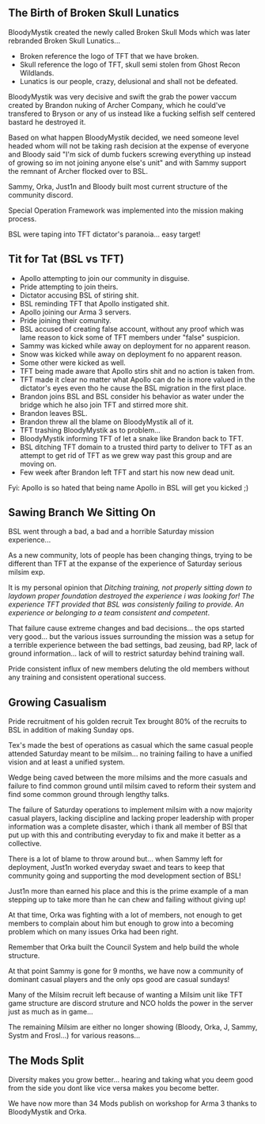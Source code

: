 ## The Birth of Broken Skull Lunatics

BloodyMystik created the newly called Broken Skull Mods which was later rebranded Broken Skull Lunatics...

- Broken reference the logo of TFT that we have broken.
- Skull reference the logo of TFT, skull semi stolen from Ghost Recon Wildlands.
- Lunatics is our people, crazy, delusional and shall not be defeated.

BloodyMystik was very decisive and swift the grab the power vaccum created by Brandon nuking of Archer Company, which he could've transfered to Bryson or any of us instead like a fucking selfish self centered bastard he destroyed it.

Based on what happen BloodyMystik decided, we need someone level headed whom will not be taking rash decision at the expense of everyone and Bloody said "I'm sick of dumb fuckers screwing everything up instead of growing so im not joining anyone else's unit" and with Sammy support the remnant of Archer flocked over to BSL.

Sammy, Orka, Just1n and Bloody built most current structure of the community discord.

Special Operation Framework was implemented into the mission making process.

BSL were taping into TFT dictator's paranoia... easy target!

## Tit for Tat (BSL vs TFT)

- Apollo attempting to join our community in disguise.
- Pride attempting to join theirs.
- Dictator accusing BSL of stiring shit.
- BSL reminding TFT that Apollo instigated shit.
- Apollo joining our Arma 3 servers.
- Pride joining their comunity.
- BSL accused of creating false account, without any proof which was lame reason to kick some of TFT members under "false" suspicion.
- Sammy was kicked while away on deployment for no apparent reason.
- Snow was kicked while away on deployment fo no apparent reason.
- Some other were kicked as well.
- TFT being made aware that Apollo stirs shit and no action is taken from.
- TFT made it clear no matter what Apollo can do he is more valued in the dictator's eyes even tho he cause the BSL migration in the first place.
- Brandon joins BSL and BSL consider his behavior as water under the bridge which he also join TFT and stirred more shit.
- Brandon leaves BSL.
- Brandon threw all the blame on BloodyMystik all of it.
- TFT trashing BloodyMystik as to problem...
- BloodyMystik informing TFT of let a snake like Brandon back to TFT.
- BSL ditching TFT domain to a trusted third party to deliver to TFT as an attempt to get rid of TFT as we grew way past this group and are moving on.
- Few week after Brandon left TFT and start his now new dead unit.

Fyi: Apollo is so hated that being name Apollo in BSL will get you kicked ;)

## Sawing Branch We Sitting On
BSL went through a bad, a bad and a horrible Saturday mission experience...

As a new community, lots of people has been changing things, trying to be different than TFT at the expanse of the experience of Saturday serious milsim exp.

It is my personal opinion that *Ditching training, not properly sitting down to laydown proper foundation destroyed the experience i was looking for! The experience TFT provided that BSL was consistenly failing to provide. An experience or belonging to a team consistent and competent*.

That failure cause extreme changes and bad decisions... the ops started very good... but the various issues surrounding the mission was a setup for a terrible experience between the bad settings, bad zeusing, bad RP, lack of ground information... lack of will to restrict saturday behind training wall.

Pride consistent influx of new members deluting the old members without any training and consistent operational success.

## Growing Casualism

Pride recruitment of his golden recruit Tex brought 80% of the recruits to BSL in addition of making Sunday ops.

Tex's made the best of operations as casual which the same casual people attended Saturday meant to be milsim... no training failing to have a unified vision and at least a unified system.

Wedge being caved between the more milsims and the more casuals and failure to find common ground until milsim caved to reform their system and find some common ground through lengthy talks.

The failure of Saturday operations to implement milsim with a now majority casual players, lacking discipline and lacking proper leadership with proper information was a complete disaster, which i thank all member of BSl that put up with this and contributing everyday to fix and make it better as a collective.

There is a lot of blame to throw around but... when Sammy left for deployment, Just1n worked everyday swaet and tears to keep that community going and supporting the mod development section of BSL!

Just1n more than earned his place and this is the prime example of a man stepping up to take more than he can chew and failing without giving up!

At that time, Orka was fighting with a lot of members, not enough to get members to complain about him but enough to grow into a becoming problem which on many issues Orka had been right.

Remember that Orka built the Council System and help build the whole structure.

At that point Sammy is gone for 9 months, we have now a community of dominant casual players and the only ops good are casual sundays!

Many of the Milsim recruit left because of wanting a Milsim unit like TFT game structure are discord struture and NCO holds the power in the server just as much as in game...

The remaining Milsim are either no longer showing (Bloody, Orka, J, Sammy, Systm and Frosl...) for various reasons...

## The Mods Split

Diversity makes you grow better... hearing and taking what you deem good from the side you dont like vice versa makes you become better.

We have now more than 34 Mods publish on workshop for Arma 3 thanks to BloodyMystik and Orka.

